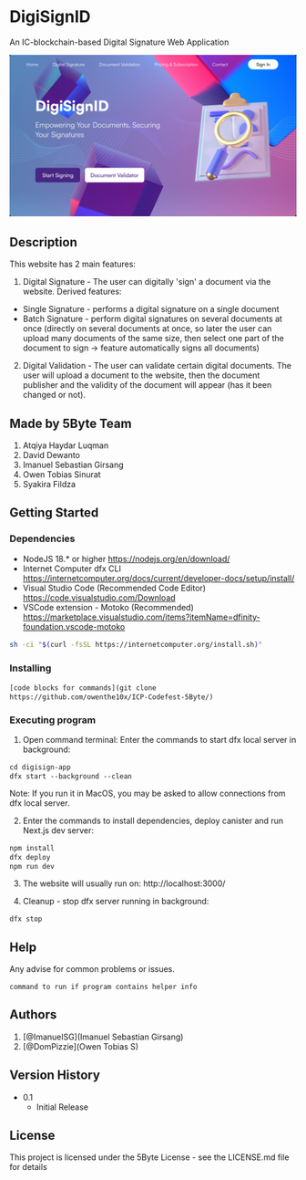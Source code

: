 # DigiSignID

An IC-blockchain-based Digital Signature Web Application

![Homepage](./doc/homepage.png?raw=true "Title")


## Description

This website has 2 main features:
1. Digital Signature - The user can digitally 'sign' a document via the website. Derived features:
* Single Signature - performs a digital signature on a single document
* Batch Signature - perform digital signatures on several documents at once (directly on several documents at once, so later the user can upload many documents of the same size, then select one part of the document to sign → feature automatically signs all documents)
2. Digital Validation - The user can validate certain digital documents. The user will upload a document to the website, then the document publisher and the validity of the document will appear (has it been changed or not).

## Made by 5Byte Team
1. Atqiya Haydar Luqman
2. David Dewanto
3. Imanuel Sebastian Girsang
4. Owen Tobias Sinurat
5. Syakira Fildza


## Getting Started

### Dependencies

- NodeJS 18.\* or higher https://nodejs.org/en/download/
- Internet Computer dfx CLI https://internetcomputer.org/docs/current/developer-docs/setup/install/
- Visual Studio Code (Recommended Code Editor) https://code.visualstudio.com/Download
- VSCode extension - Motoko (Recommended) https://marketplace.visualstudio.com/items?itemName=dfinity-foundation.vscode-motoko

```bash
sh -ci "$(curl -fsSL https://internetcomputer.org/install.sh)"
```

### Installing

```Clone this Git repository on your local device:
[code blocks for commands](git clone https://github.com/owenthe10x/ICP-Codefest-5Byte/)
 ```
### Executing program

1. Open command terminal: Enter the commands to start dfx local server in background:

```
cd digisign-app
dfx start --background --clean
 ```
Note: If you run it in MacOS, you may be asked to allow connections from dfx local server.


2. Enter the commands to install dependencies, deploy canister and run Next.js dev server:
   
```
npm install
dfx deploy
npm run dev
 ```

3. The website will usually run on:
   http://localhost:3000/

4. Cleanup - stop dfx server running in background:

```
dfx stop
```

## Help

Any advise for common problems or issues.
```
command to run if program contains helper info
```

## Authors

1. [@ImanuelSG](Imanuel Sebastian Girsang)
2. [@DomPizzie](Owen Tobias S)

## Version History

* 0.1
    * Initial Release

## License

This project is licensed under the 5Byte License - see the LICENSE.md file for details
